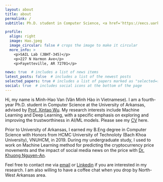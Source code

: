 ```yaml
---
layout: about
title: about
permalink: /
subtitle: Ph.D. student in Computer Science, <a href='https://eecs.uark.edu/'>EECS, University of Arkansas</a>

profile:
  align: right
  image: Hao.jpeg
  image_circular: false # crops the image to make it circular
  more_info: >
    <p>SAIL Lab (JBHT-345)</p>
    <p>227 N Harmon Ave</p>
    <p>Fayetteville, AR 72701</p>

news: true  # includes a list of news items
latest_posts: false  # includes a list of the newest posts
selected_papers: true # includes a list of papers marked as "selected={true}"
social: true  # includes social icons at the bottom of the page
---
```


Hi, my name is Minh-Hao Van (Văn Minh Hào in Vietnamese). I am a fourth-year Ph.D. student in Computer Science at the University of Arkansas, advised by [Prof. Xintao Wu](http://www.csce.uark.edu/~xintaowu/). My research interests include Machine Learning and Deep Learning, with a specific emphasis on exploring and improving the trustworthiness in AI/ML models. Please see my [CV](https://drive.google.com/file/d/1ogpWyScyzC68uSWqHRgDeMdwsF7s7tsI/view?usp=sharing) here.

Prior to University of Arkansas, I earned my B.Eng degree in Computer Science with Honors from HCMC University of Technoloty (Bach Khoa University), VNUHCM, in 2019. During my undergraduate study, I used to work on Machine Learning method for predicting the cryptocurrency price movements and the impact of social media news on the price with [Dr. Khuong Nguyen-An](https://blog.efiens.com/author/nguyen-an-khuong/). 

Feel free to contact me via [email](mailto:haovan@uark.edu) or [Linkedin](https://www.linkedin.com/in/haovan97/) if you are interested in my research. I am also willing to have a coffee chat when you drop by North-West Arkansas area.